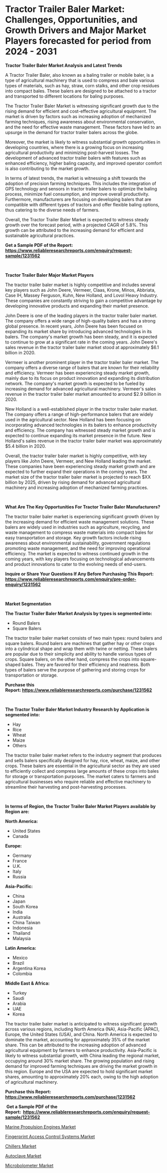 <p><h1>Tractor Trailer Baler Market: Challenges, Opportunities, and Growth Drivers and Major Market Players forecasted for period from 2024 - 2031</h1></p><p><strong>Tractor Trailer Baler Market Analysis and Latest Trends</strong></p>
<p><p>A Tractor Trailer Baler, also known as a baling trailer or mobile baler, is a type of agricultural machinery that is used to compress and bale various types of materials, such as hay, straw, corn stalks, and other crop residues into compact bales. These balers are designed to be attached to a tractor and transported to different locations for baling purposes.</p><p>The Tractor Trailer Baler Market is witnessing significant growth due to the rising demand for efficient and cost-effective agricultural equipment. The market is driven by factors such as increasing adoption of mechanized farming techniques, rising awareness about environmental conservation, and the need for effective waste management. These factors have led to an upsurge in the demand for tractor trailer balers across the globe.</p><p>Moreover, the market is likely to witness substantial growth opportunities in developing countries, where there is a growing focus on increasing agricultural productivity and minimizing post-harvest losses. The development of advanced tractor trailer balers with features such as enhanced efficiency, higher baling capacity, and improved operator comfort is also contributing to the market growth.</p><p>In terms of latest trends, the market is witnessing a shift towards the adoption of precision farming techniques. This includes the integration of GPS technology and sensors in tractor trailer balers to optimize the baling process, minimize fuel consumption, and improve overall productivity. Furthermore, manufacturers are focusing on developing balers that are compatible with different types of tractors and offer flexible baling options, thus catering to the diverse needs of farmers.</p><p>Overall, the Tractor Trailer Baler Market is expected to witness steady growth over the forecast period, with a projected CAGR of 5.8%. This growth can be attributed to the increasing demand for efficient and sustainable agricultural practices.</p></p>
<p><strong>Get a Sample PDF of the Report:&nbsp; <a href="https://www.reliableresearchreports.com/enquiry/request-sample/1231562">https://www.reliableresearchreports.com/enquiry/request-sample/1231562</a></strong></p>
<p>&nbsp;</p>
<p><strong>Tractor Trailer Baler Major Market Players</strong></p>
<p><p>The tractor trailer baler market is highly competitive and includes several key players such as John Deere, Vermeer, Claas, Krone, Minos, Abbriata, Case IH, Massey Ferguson, Kuhn, New Holland, and Lovol Heavy Industry. These companies are constantly striving to gain a competitive advantage by developing innovative products and expanding their market presence.</p><p>John Deere is one of the leading players in the tractor trailer baler market. The company offers a wide range of high-quality balers and has a strong global presence. In recent years, John Deere has been focused on expanding its market share by introducing advanced technologies in its balers. The company's market growth has been steady, and it is expected to continue to grow at a significant rate in the coming years. John Deere's sales revenue in the tractor trailer baler market stood at approximately $6.1 billion in 2020.</p><p>Vermeer is another prominent player in the tractor trailer baler market. The company offers a diverse range of balers that are known for their reliability and efficiency. Vermeer has been experiencing steady market growth, mainly due to its focus on product innovation and expanding its distribution network. The company's market growth is expected to be fueled by increasing demand for advanced agricultural machinery. Vermeer's sales revenue in the tractor trailer baler market amounted to around $2.9 billion in 2020.</p><p>New Holland is a well-established player in the tractor trailer baler market. The company offers a range of high-performance balers that are widely used in the agricultural sector. New Holland has been focusing on incorporating advanced technologies in its balers to enhance productivity and efficiency. The company has witnessed steady market growth and is expected to continue expanding its market presence in the future. New Holland's sales revenue in the tractor trailer baler market was approximately $5.4 billion in 2020.</p><p>Overall, the tractor trailer baler market is highly competitive, with key players like John Deere, Vermeer, and New Holland leading the market. These companies have been experiencing steady market growth and are expected to further expand their operations in the coming years. The market size of the tractor trailer baler market is projected to reach $XX billion by 2025, driven by rising demand for advanced agricultural machinery and increasing adoption of mechanized farming practices.</p></p>
<p>&nbsp;</p>
<p><strong>What Are The Key Opportunities For Tractor Trailer Baler Manufacturers?</strong></p>
<p><p>The tractor trailer baler market is experiencing significant growth driven by the increasing demand for efficient waste management solutions. These balers are widely used in industries such as agriculture, recycling, and waste management to compress waste materials into compact bales for easy transportation and storage. Key growth factors include rising awareness about environmental sustainability, government regulations promoting waste management, and the need for improving operational efficiency. The market is expected to witness continued growth in the coming years, with key players focusing on technological advancements and product innovations to cater to the evolving needs of end-users.</p></p>
<p><strong>Inquire or Share Your Questions If Any Before Purchasing This Report: <a href="https://www.reliableresearchreports.com/enquiry/pre-order-enquiry/1231562">https://www.reliableresearchreports.com/enquiry/pre-order-enquiry/1231562</a></strong></p>
<p>&nbsp;</p>
<p><strong>Market Segmentation</strong></p>
<p><strong>The Tractor Trailer Baler Market Analysis by types is segmented into:</strong></p>
<p><ul><li>Round Balers</li><li>Square Balers</li></ul></p>
<p><p>The tractor trailer baler market consists of two main types: round balers and square balers. Round balers are machines that gather hay or other crops into a cylindrical shape and wrap them with twine or netting. These balers are popular due to their simplicity and ability to handle various types of crops. Square balers, on the other hand, compress the crops into square-shaped bales. They are favored for their efficiency and neatness. Both types of balers serve the purpose of gathering and storing crops for transportation or storage.</p></p>
<p><strong>Purchase this Report:&nbsp;<a href="https://www.reliableresearchreports.com/purchase/1231562">https://www.reliableresearchreports.com/purchase/1231562</a></strong></p>
<p>&nbsp;</p>
<p><strong>The Tractor Trailer Baler Market Industry Research by Application is segmented into:</strong></p>
<p><ul><li>Hay</li><li>Rice</li><li>Wheat</li><li>Maize</li><li>Others</li></ul></p>
<p><p>The tractor trailer baler market refers to the industry segment that produces and sells balers specifically designed for hay, rice, wheat, maize, and other crops. These balers are essential in the agricultural sector as they are used to efficiently collect and compress large amounts of these crops into bales for storage or transportation purposes. The market caters to farmers and agricultural businesses who require reliable and effective machinery to streamline their harvesting and post-harvesting processes.</p></p>
<p>&nbsp;</p>
<p><strong>In terms of Region, the Tractor Trailer Baler Market Players available by Region are:</strong></p>
<p>
    <p> <strong> North America: </strong>
        <ul>
            <li>United States</li>
            <li>Canada</li>
        </ul>
        </p> 
    <p> <strong> Europe: </strong>
        <ul>
            <li>Germany</li>
            <li>France</li>
            <li>U.K.</li>
            <li>Italy</li>
            <li>Russia</li>
        </ul>
        </p> 
    <p> <strong> Asia-Pacific: </strong>
        <ul>
            <li>China</li>
            <li>Japan</li>
            <li>South Korea</li>
            <li>India</li>
            <li>Australia</li>
            <li>China Taiwan</li>
            <li>Indonesia</li>
            <li>Thailand</li>
            <li>Malaysia</li>
        </ul>
        </p> 
    <p> <strong> Latin America: </strong>
        <ul>
            <li>Mexico</li>
            <li>Brazil</li>
            <li>Argentina Korea</li>
            <li>Colombia</li>
        </ul>
        </p> 
    <p> <strong> Middle East & Africa: </strong>
        <ul>
            <li>Turkey</li>
            <li>Saudi</li>
            <li>Arabia</li>
            <li>UAE</li>
            <li>Korea</li>
        </ul>
    </p>
    </p>
<p><p>The tractor trailer baler market is anticipated to witness significant growth across various regions, including North America (NA), Asia-Pacific (APAC), Europe, the United States (USA), and China. North America is expected to dominate the market, accounting for approximately 35% of the market share. This can be attributed to the increasing adoption of advanced agricultural equipment by farmers to enhance productivity. Asia-Pacific is likely to witness substantial growth, with China leading the regional market, occupying around 30% market share. The growing population and rising demand for improved farming techniques are driving the market growth in this region. Europe and the USA are expected to hold significant market shares, amounting to approximately 20% each, owing to the high adoption of agricultural machinery.</p></p>
<p><strong>Purchase this Report: <a href="https://www.reliableresearchreports.com/purchase/1231562">https://www.reliableresearchreports.com/purchase/1231562</a></strong></p>
<p>&nbsp;<strong>Get a Sample PDF of the Report:&nbsp;&nbsp;<a href="https://www.reliableresearchreports.com/enquiry/request-sample/1231562">https://www.reliableresearchreports.com/enquiry/request-sample/1231562</a></strong></p>
<p><strong></strong></p>
<p><p><a href="https://github.com/PeterParrish5/Market-Research-Report-List-2/blob/main/marine-propulsion-engines-market.md">Marine Propulsion Engines Market</a></p><p><a href="https://github.com/NorbertYates/Market-Research-Report-List-3/blob/main/fingerprint-access-control-systems-market.md">Fingerprint Access Control Systems Market</a></p><p><a href="https://github.com/CliffMedina6/Market-Research-Report-List-2/blob/main/chillers-market.md">Chillers Market</a></p><p><a href="https://github.com/RickHolmes3/Market-Research-Report-List-2/blob/main/autoclave-market.md">Autoclave Market</a></p><p><a href="https://github.com/GroverBarry/Market-Research-Report-List-3/blob/main/microbolometer-market.md">Microbolometer Market</a></p></p>